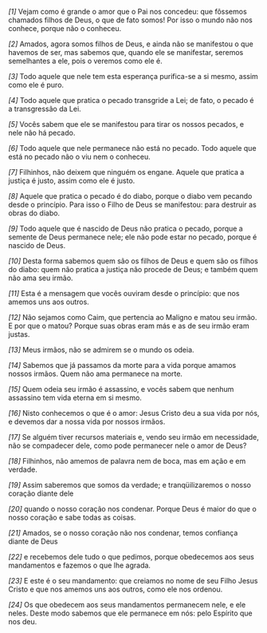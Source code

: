 *[1]* Vejam como é grande o amor que o Pai nos concedeu: que fôssemos chamados filhos de Deus, o que de fato somos! Por isso o mundo não nos conhece, porque não o conheceu.

*[2]* Amados, agora somos filhos de Deus, e ainda não se manifestou o que havemos de ser, mas sabemos que, quando ele se manifestar, seremos semelhantes a ele, pois o veremos como ele é.

*[3]* Todo aquele que nele tem esta esperança purifica-se a si mesmo, assim como ele é puro.

*[4]* Todo aquele que pratica o pecado transgride a Lei; de fato, o pecado é a transgressão da Lei.

*[5]* Vocês sabem que ele se manifestou para tirar os nossos pecados, e nele não há pecado.

*[6]* Todo aquele que nele permanece não está no pecado. Todo aquele que está no pecado não o viu nem o conheceu.

*[7]* Filhinhos, não deixem que ninguém os engane. Aquele que pratica a justiça é justo, assim como ele é justo.

*[8]* Aquele que pratica o pecado é do diabo, porque o diabo vem pecando desde o princípio. Para isso o Filho de Deus se manifestou: para destruir as obras do diabo.

*[9]* Todo aquele que é nascido de Deus não pratica o pecado, porque a semente de Deus permanece nele; ele não pode estar no pecado, porque é nascido de Deus.

*[10]* Desta forma sabemos quem são os filhos de Deus e quem são os filhos do diabo: quem não pratica a justiça não procede de Deus; e também quem não ama seu irmão.

*[11]* Esta é a mensagem que vocês ouviram desde o princípio: que nos amemos uns aos outros.

*[12]* Não sejamos como Caim, que pertencia ao Maligno e matou seu irmão. E por que o matou? Porque suas obras eram más e as de seu irmão eram justas.

*[13]* Meus irmãos, não se admirem se o mundo os odeia.

*[14]* Sabemos que já passamos da morte para a vida porque amamos nossos irmãos. Quem não ama permanece na morte.

*[15]* Quem odeia seu irmão é assassino, e vocês sabem que nenhum assassino tem vida eterna em si mesmo.

*[16]* Nisto conhecemos o que é o amor: Jesus Cristo deu a sua vida por nós, e devemos dar a nossa vida por nossos irmãos.

*[17]* Se alguém tiver recursos materiais e, vendo seu irmão em necessidade, não se compadecer dele, como pode permanecer nele o amor de Deus?

*[18]* Filhinhos, não amemos de palavra nem de boca, mas em ação e em verdade.

*[19]* Assim saberemos que somos da verdade; e tranqüilizaremos o nosso coração diante dele

*[20]* quando o nosso coração nos condenar. Porque Deus é maior do que o nosso coração e sabe todas as coisas.

*[21]* Amados, se o nosso coração não nos condenar, temos confiança diante de Deus

*[22]* e recebemos dele tudo o que pedimos, porque obedecemos aos seus mandamentos e fazemos o que lhe agrada.

*[23]* E este é o seu mandamento: que creiamos no nome de seu Filho Jesus Cristo e que nos amemos uns aos outros, como ele nos ordenou.

*[24]* Os que obedecem aos seus mandamentos permanecem nele, e ele neles. Deste modo sabemos que ele permanece em nós: pelo Espírito que nos deu.

